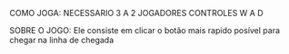COMO JOGA: NECESSARIO 3 A 2 JOGADORES
CONTROLES W A D

SOBRE O JOGO: Ele consiste em clicar o botão mais rapido posível para chegar na linha de chegada
